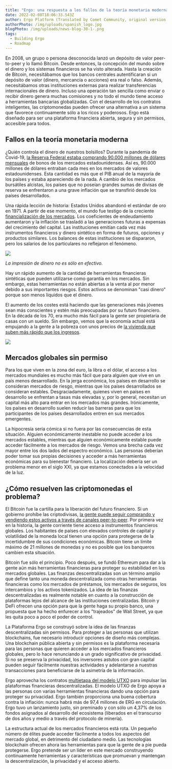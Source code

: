```yaml
---
title: "Ergo: una respuesta a los fallos de la teoría monetaria moderna"
date: 2022-02-08T18:06:33.543Z
author: Ergo Platform (Translated by Comet Community, original version will always prevail)
authorPhoto: /img/uploads/spanish_logo.jpg
blogPhoto: /img/uploads/news-blog-30-1-.png
tags:
  - Building Ergo
  - Roadmap
---
```

<!--StartFragment-->

En 2008, un grupo o persona desconocida lanzó un depósito de valor peer-to-peer y lo llamó Bitcoin. Desde entonces, la concepción  del mundo sobre el dinero y los sistemas financieros se ha visto alterada. Hasta la creación de Bitcoin, necesitábamos que los bancos centrales autentificaran si un depósito de valor (dinero, mercancía o acciones) era real o falso. Además, necesitábamos otras instituciones externas para realizar transferencias internacionales de dinero. Incluso una operación tan sencilla como enviar o recibir dinero genera muchas comisiones y no todo el mundo tiene acceso a herramientas bancarias globalizadas. Con el desarrollo de los contratos inteligentes, las criptomonedas pueden ofrecer una alternativa a un sistema que favorece continuamente sólo a los ricos y poderosos. Ergo está diseñado para ser una plataforma financiera abierta, segura y sin permisos, accesible para todos.


## Fallos en la teoría monetaria moderna

¿Quién controla el dinero de nuestros bolsillos? Durante la pandemia de Covid-19, [la Reserva Federal estaba comprando 90.000 millones de dólares mensuales](https://www.cnbc.com/2021/12/15/fed-will-aggressively-dial-back-its-monthly-bond-buying-sees-three-rate-hikes-next-year.html) de bonos de los mercados estadounidenses. Así es, 90.000 millones de dólares entraban cada mes en los mercados de valores estadounidenses. Esta cantidad es más que el PIB anual de la mayoría de los países y estaba apareciendo de la nada. A cambio de los mercados bursátiles alcistas, los países que no poseían grandes sumas de divisas de reserva se enfrentaron a una grave inflación que se transfirió desde los países desarrollados. 


Una rápida lección de historia: Estados Unidos abandonó el estándar de oro en 1971. A partir de ese momento, el mundo fue testigo de la creciente [financialización de los mercados](https://en.wikipedia.org/wiki/Financialization). Los coeficientes de endeudamiento aumentaron y la inflación se trasladó a las generaciones futuras a expensas del crecimiento del capital. Las instituciones emitían cada vez más instrumentos financieros y dinero sintético en forma de futuros, opciones y productos similares. Los balances de estas instituciones se dispararon, pero los salarios de los particulares no reflejaron el fenómeno. 


![](https://lh4.googleusercontent.com/NM3v8ziK6ND8scOfsdbaDaYUPOAGfDpqt9-b6CG87QMcuGXARk7rewZQkUslKX9LX1YvY_8R63c-t2jkBZ9QxKVFnVPcH9N-hXJBhlfabMNSAs2iekfqfJ3_J3_XSdYQqhDMJmRa)

*La impresión de dinero no es sólo en efectivo.*



Hay un rápido aumento de la cantidad de herramientas financieras sintéticas que pueden utilizarse como garantía en los mercados. Sin embargo, estas herramientas no están abiertas a la venta al por menor debido a sus importantes riesgos. Estos activos se denominan "casi dinero" porque son menos líquidos que el dinero.

El aumento de los costes está haciendo que las generaciones más jóvenes sean más conscientes y estén más preocupadas por su futuro financiero. En la década de los 70, era mucho más fácil para la gente ser propietaria de casas con un sueldo. Sin embargo, vemos que la economía actual está empujando a la gente a la pobreza con unos precios de [la vivienda que suben más rápido que los ingresos](https://www.cnbc.com/2021/11/10/home-prices-are-now-rising-much-faster-than-incomes-studies-show.html).


![](https://lh4.googleusercontent.com/0bEvS07_7W8KCizQtcDucucv8eZ-oBZSob0BvXU54ed7CRmdH_xzb20zHYdEBfsqHBB0xwByDLU98Rs9GhPUHWinQg602SSjRRyV0NtNe0TeuX3usIC3gD2z7BvRhLf8xiYnvFI0)



## Mercados globales sin permiso



Para los que viven en la zona del euro, la libra o el dólar, el acceso a los mercados mundiales es mucho más fácil que para alguien que vive en un país menos desarrollado. En la jerga económica, los países en desarrollo se consideran mercados de riesgo, mientras que los países desarrollados se consideran estables. Desgraciadamente, quienes viven en países en desarrollo se enfrentan a tasas más elevadas y, por lo general, necesitan un capital más alto para entrar en los mercados más grandes. Irónicamente, los países en desarrollo suelen reducir las barreras para que los participantes de los países desarrollados entren en sus mercados emergentes.

La hipocresía sería cómica si no fuera por las consecuencias de esta situación. Alguien económicamente inestable no puede acceder a los mercados estables, mientras que alguien económicamente estable puede acceder fácilmente a los mercados de riesgo. Vemos una brecha cada vez mayor entre los dos lados del espectro económico. Las personas deberían poder tomar sus propias decisiones y acceder a más herramientas económicas para su bienestar financiero. La localización debería ser un problema menor en el siglo XXI, ya que estamos conectados a la velocidad de la luz.

## ¿Cómo resuelven las criptomonedas el problema?


El Bitcoin fue la cartilla para la liberación del futuro financiero. Si un gobierno prohíbe las criptodivisas, [la gente puede seguir comprando y vendiendo estos activos a través de canales peer-to-peer](https://nairametrics.com/2022/02/06/nigerias-bitcoin-p2p-trading-surge-by-16-since-cbn-enforced-crypto-ban/). Por primera vez en la historia, la gente corriente tiene acceso a instrumentos financieros globales. Los habitantes de países con elevados controles de capital y volatilidad de la moneda local tienen una opción para protegerse de la incertidumbre de sus condiciones económicas. Bitcoin tiene un límite máximo de 21 millones de monedas y no es posible que los banqueros cambien esta situación.


Bitcoin fue sólo el principio. Poco después, se fundó Ethereum para dar a la gente aún más herramientas financieras para proteger su estabilidad en los mercados globales. Las finanzas descentralizadas son un término amplio que define tanto una moneda descentralizada como otras herramientas financieras como los mercados de préstamos, los mercados de seguros, los intercambios y los activos tokenizados. La idea de las finanzas descentralizadas es realmente notable en cuanto a la construcción de plataformas lejos del alcance de las instituciones centralizadas. Bitcoin y DeFi ofrecen una opción para que la gente haga su propio banco, una propuesta que ha hecho enfurecer a los "trajeados" de Wall Street, ya que les quita poco a poco el poder de control.


La Plataforma Ergo se construyó sobre la idea de las finanzas descentralizadas sin permisos. Para proteger a las personas que utilizan blockchains, fue necesario introducir opciones de diseño más complejas. Una blockchain pública abierta y sin permisos es la plataforma necesaria para las personas que quieren acceder a los mercados financieros globales, pero lo hace renunciando a un grado significativo de privacidad. Si no se preserva la privacidad, los inversores astutos con gran capital pueden seguir fácilmente nuestras actividades y adelantarse a nuestras transacciones para beneficiarse de la asimetría de la información.


Ergo aprovecha los contratos [multietapa del modelo UTXO](https://ergoplatform.org/en/blog/2021-04-16-multi-stage-contracts/) para impulsar las plataformas financieras descentralizadas. El modelo UTXO de Ergo apoya a las personas con varias herramientas financieras dando una opción para proteger su privacidad. Ergo también proporciona una buena cobertura contra la inflación: nunca habrá más de 97,4 millones de ERG en circulación. Ergo tuvo un lanzamiento justo, sin preminado y con sólo un 4,37% de los fondos asignados al desarrollo del ecosistema (liberados en el transcurso de dos años y medio a través del protocolo de minería).


La estructura actual de los mercados financieros está rota. Un pequeño número de élites puede acceder fácilmente a todos los aspectos del mercado global, en detrimento del ciudadano medio.  Las tecnologías blockchain ofrecen ahora las herramientas para que la gente de a pie pueda protegerse. Ergo pretende ser un líder en este mercado construyendo continuamente herramientas y características que promuevan y mantengan la descentralización, la privacidad y el acceso abierto.


<!--EndFragment-->